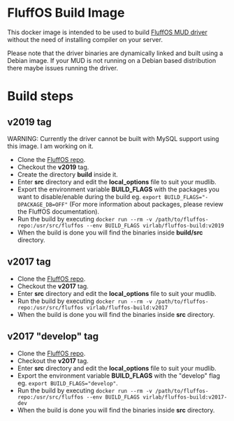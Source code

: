 # FluffOS Build Image
This docker image is intended to be used to build [FluffOS MUD driver](https://www.fluffos.info/) without the need of installing compiler on your server.

Please note that the driver binaries are dynamically linked and built using a Debian image. If your MUD is not running on a Debian based distribution there maybe issues running the driver.

# Build steps
## v2019 tag
WARNING: Currently the driver cannot be built with MySQL support using this image. I am working on it.
 * Clone the [FluffOS repo](https://github.com/fluffos/fluffos).
 * Checkout the **v2019** tag.
 * Create the directory **build** inside it.
 * Enter **src** directory and edit the **local_options** file to suit your mudlib.
 * Export the environment variable **BUILD_FLAGS** with the packages you want to disable/enable during the build eg. `export BUILD_FLAGS="-DPACKAGE_DB=OFF"` (For more information about packages, please review the FluffOS documentation).
 * Run the build by executing `docker run --rm -v /path/to/fluffos-repo:/usr/src/fluffos --env BUILD_FLAGS virlab/fluffos-build:v2019`
 * When the build is done you will find the binaries inside **build/src** directory.

## v2017 tag
 * Clone the [FluffOS repo](https://github.com/fluffos/fluffos).
 * Checkout the **v2017** tag.
 * Enter **src** directory and edit the **local_options** file to suit your mudlib.
 * Run the build by executing `docker run --rm -v /path/to/fluffos-repo:/usr/src/fluffos virlab/fluffos-build:v2017`
 * When the build is done you will find the binaries inside **src** directory.

## v2017 "develop" tag
 * Clone the [FluffOS repo](https://github.com/fluffos/fluffos).
 * Checkout the **v2017** tag.
 * Enter **src** directory and edit the **local_options** file to suit your mudlib.
 * Export the environment variable **BUILD_FLAGS** with the "develop" flag eg. `export BUILD_FLAGS="develop"`.
 * Run the build by executing `docker run --rm -v /path/to/fluffos-repo:/usr/src/fluffos --env BUILD_FLAGS virlab/fluffos-build:v2017-dev`
 * When the build is done you will find the binaries inside **src** directory.
